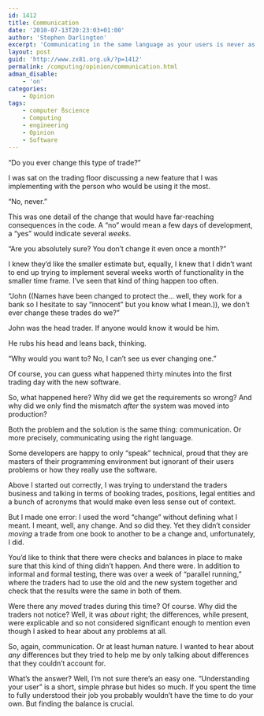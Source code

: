 ```yaml
---
id: 1412
title: Communication
date: '2010-07-13T20:23:03+01:00'
author: 'Stephen Darlington'
excerpt: 'Communicating in the same language as your users is never as easy as you first think.'
layout: post
guid: 'http://www.zx81.org.uk/?p=1412'
permalink: /computing/opinion/communication.html
adman_disable:
    - 'on'
categories:
    - Opinion
tags:
    - computer ßscience
    - Computing
    - engineering
    - Opinion
    - Software
---
```


“Do you ever change this type of trade?”

I was sat on the trading floor discussing a new feature that I was implementing with the person who would be using it the most.

“No, never.”

This was one detail of the change that would have far-reaching consequences in the code. A “no” would mean a few days of development, a “yes” would indicate several *weeks*.

“Are you absolutely sure? You don’t change it even once a month?”

I knew they’d like the smaller estimate but, equally, I knew that I didn’t want to end up trying to implement several weeks worth of functionality in the smaller time frame. I’ve seen that kind of thing happen too often.

“John ((Names have been changed to protect the… well, they work for a bank so I hesitate to say “innocent” but you know what I mean.)), we don’t ever change these trades do we?”

John was the head trader. If anyone would know it would be him.

He rubs his head and leans back, thinking.

“Why would you want to? No, I can’t see us ever changing one.”

Of course, you can guess what happened thirty minutes into the first trading day with the new software.

So, what happened here? Why did we get the requirements so wrong? And why did we only find the mismatch *after* the system was moved into production?

Both the problem and the solution is the same thing: communication. Or more precisely, communicating using the right language.

Some developers are happy to only “speak” technical, proud that they are masters of their programming environment but ignorant of their users problems or how they really use the software.

Above I started out correctly, I was trying to understand the traders business and talking in terms of booking trades, positions, legal entities and a bunch of acronyms that would make even less sense out of context.

But I made one error: I used the word “change” without defining what I meant. I meant, well, any change. And so did they. Yet they didn’t consider *moving* a trade from one book to another to be a change and, unfortunately, I did.

You’d like to think that there were checks and balances in place to make sure that this kind of thing didn’t happen. And there were. In addition to informal and formal testing, there was over a week of “parallel running,” where the traders had to use the old and the new system together and check that the results were the same in both of them.

Were there any *moved* trades during this time? Of course. Why did the traders not notice? Well, it was *about* right; the differences, while present, were explicable and so not considered significant enough to mention even though I asked to hear about any problems at all.

So, again, communication. Or at least human nature. I wanted to hear about *any* differences but they tried to help me by only talking about differences that they couldn’t account for.

What’s the answer? Well, I’m not sure there’s an easy one. “Understanding your user” is a short, simple phrase but hides so much. If you spent the time to fully understood their job you probably wouldn’t have the time to do your own. But finding the balance is crucial.